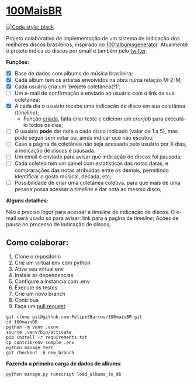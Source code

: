 # [100MaisBR](https://twitter.com/100maisBr)  

[![Code style: black](https://img.shields.io/badge/code%20style-black-000000.svg)](https://github.com/psf/black)  

Projeto colaborativo de implementação de um sistema de indicação dos melhores discos brasileiros, inspirado no [1001albumsgenerator](https://1001albumsgenerator.com/).
Atualmente o projeto indica os discos por email e também pelo [twitter](https://twitter.com/100maisBr).

**Funções:**  

- [X] Base de dados com albums de música brasileira;
- [X] Cada album tem os artistas envolvidos na obra numa relação M-2-M;
- [X] Cada usuário cria um '~~projeto~~ coletânea(?)';
- [ ] Um e-mail de confirmação é enviado ao usuário com o link de sua coletânea;
- [x] A cada dia o usuário recebe uma indicação de disco em sua coletânea (*timeline*);
  - Função [criada](./scripts/publish_album.py), falta criar teste e edicionr um *cronjob* para executá-lo todos os dias;  
- [ ] O usuário **pode** dar nota a cada disco indicado (valor de 1 a 5), mas pode seguir sem votar ou, ainda indicar que não escutou;
- [ ] Caso a página da coletânea não seja acessada pelo usuário por X dias, a indicação de discos é pausada.
- [ ] Um email é enviado para avisar que indicação de discos foi pausada;
- [ ] Cada coletea tem um painel com estatísticas das notas datas, e comprarações das notas atribuidas entre os demais, permitindo identificar o gosto músical, década, etc;
- [ ] Possibilidade de criar uma coletânea coletiva, para que mais de uma pessoa possa acessar a *timeline* e dar nota ao mesmo disco;

**Alguns detalhes:**

Não é preciso *logar* para acessar a *timeline* de indicação de discos.
O e-mail será usado só para avisar: link para a pagina de *timeline*; Ações de pausa no processo de indicação de discos;


## Como colaborar:  

1. Clone o repositorio
2. Crie um virtual env com python
3. Ative seu virtual env
4. Instale as dependencias
5. Configure a instancia com  .env
6. Execute os testes
7. Crie um novo branch
8. Contribua
9. Faça um [pull request](https://docs.github.com/en/pull-requests/collaborating-with-pull-requests/proposing-changes-to-your-work-with-pull-requests/about-pull-requests)

```console
git clone git@github.com:FelipeSBarros/100maisBR.git
cd 100maisBR
python -m venv .venv
source .venv/bin/activate
pip install -r requirements.txt
cp contrib/env-semple .env
python manage test 
git checkout -b new_branch
```

**Fazendo a primeira carga de dados de albums**:

```commandline
python manage.py runscript load_albums_to_db
```
